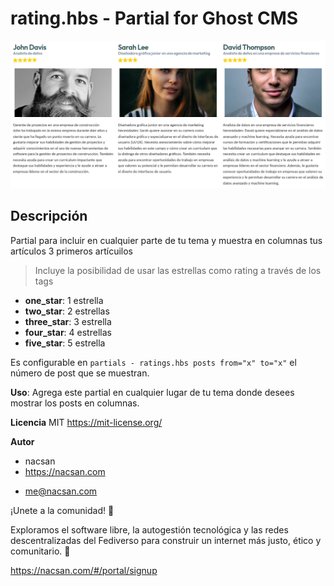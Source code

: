 # rating.hbs - Partial for Ghost CMS


![alt text](caratula.png)

## Descripción

Partial para incluir en cualquier parte de tu tema y muestra en columnas tus artículos 3 primeros artícuilos

>Incluye la posibilidad de usar las estrellas como rating a través de los tags
* **one_star**: 1 estrella 
* **two_star**: 2 estrellas
* **three_star**: 3 estrella
* **four_star**: 4 estrellas
* **five_star**: 5 estrella
  
  
Es configurable en 
`partials - ratings.hbs posts from="x" to="x"` el número de post que se muestran.

**Uso**: Agrega este partial en cualquier lugar de tu tema donde desees mostrar los posts en columnas.

**Licencia** MIT https://mit-license.org/

**Autor**

+ nacsan
+ https://nacsan.com
* me@nacsan.com

 ¡Unete a la comunidad! 📨

Exploramos el software libre, la autogestión tecnológica y las redes descentralizadas del Fediverso para construir un internet más justo, ético y comunitario. 🔏 

https://nacsan.com/#/portal/signup
